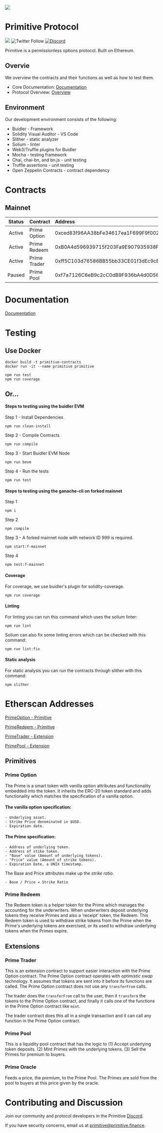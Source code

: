 ![](https://raw.githubusercontent.com/primitivefinance/primitive-frontend/develop/src/icons/primitivebannersvg.svg)

# Primitive Protocol

[![](https://img.shields.io/github/stars/primitivefinance/primitive-v1?style=social)](https://img.shields.io/github/stars/primitivefinance/primitive-contracts?style=social)
![Twitter Follow](https://img.shields.io/twitter/follow/primitivefi?style=social)
[![Discord](https://img.shields.io/discord/168831573876015105.svg?label=&logo=discord&logoColor=ffffff&color=7389D8&labelColor=6A7EC2)](https://discord.gg/rzRwJ4K)

Primitive is a permissionless options protocol. Built on Ethereum.

## Overvie

We overview the contracts and their functions as well as how to test them.

-   Core Documentation: [Documentation](https://docs.primitive.finance)
-   Protocol Overview: [Overview](https://docs.google.com/document/d/19neM6bFmTCBdxLygQbDDJubwcLcuMIx8x2Fs-llt9sQ/edit?usp=sharing)

## Environment

Our development environment consists of the following:

-   Buidler - Framework
-   Solidity Visual Auditor - VS Code
-   Slither - static analyzer
-   Solium - linter
-   Web3/Truffle plugins for Buidler
-   Mocha - testing framework
-   Chai, chai-bn, and bn.js - unit testing
-   Truffle assertions - unit testing
-   Open Zeppelin Contracts - contract dependency

# Contracts

## Mainnet

| Status | Contract     | Address                                    | Link                                                                                 |
| :----: | :----------- | :----------------------------------------- | :----------------------------------------------------------------------------------- |
| Active | Prime Option | 0xced83f96AA38bFe34617ea1F699F9f0022548f61 | [Etherscan](https://etherscan.io/address/0xced83f96aa38bfe34617ea1f699f9f0022548f61) |
| Active | Prime Redeem | 0xB0A4d596939715f203Fa9E907935938FEdEa715F | [Etherscan](https://etherscan.io/address/0xb0a4d596939715f203fa9e907935938fedea715f) |
| Active | Prime Trader | 0xff5C103d76586BB55bb33CE01f3dEc9cEe55617f | [Etherscan](https://etherscan.io/address/0xff5c103d76586bb55bb33ce01f3dec9cee55617f) |
| Paused | Prime Pool   | 0xf7a7126C6eB9c2cC0dB9F936bA4d0D5685662830 | [Etherscan](https://etherscan.io/address/0xf7a7126C6eB9c2cC0dB9F936bA4d0D5685662830) |

# Documentation

[Documentation](https://docs.primitive.finance)

# Testing

## Use Docker

```
docker build -t primitive-contracts
docker run -it --name primitive primitive

npm run test
npm run coverage
```

## Or...

#### Steps to testing using the buidler EVM

Step 1 - Install Dependencies

    npm run clean-install

Step 2 - Compile Contracts

    npm run compile

Step 3 - Start Buidler EVM Node

    npm run bevm

Step 4 - Run the tests

    npm run test

#### Steps to testing using the ganache-cli on forked mainnet

Step 1

    npm i

Step 2

    npm compile

Step 3 - A forked mainnet node with network ID 999 is required.

    npm start:f-mainnet

Step 4

    npm test:f-mainnet

#### Coverage

For coverage, we use buidler's plugin for solidity-coverage.

    npm run coverage

#### Linting

For linting you can run this command which uses the solium linter:

    npm run lint

Solium can also fix some linting errors which can be checked with this command:

    npm run lint:fix

#### Static analysis

For static analysis you can run the contracts through slither with this command:

    npm slither

# Etherscan Addresses

[PrimeOption - Primitive](https://etherscan.io/address/0xced83f96aa38bfe34617ea1f699f9f0022548f61)

[PrimeRedeem - Primitive](https://etherscan.io/address/0xb0a4d596939715f203fa9e907935938fedea715f)

[PrimeTrader - Extension](https://etherscan.io/address/0xff5c103d76586bb55bb33ce01f3dec9cee55617f)

[PrimePool - Extension](https://etherscan.io/address/0xf7a7126C6eB9c2cC0dB9F936bA4d0D5685662830)

## Primitives

### Prime Option

The Prime is a smart token with vanilla option attributes and functionality embedded into the token. It inherits the ERC-20 token standard and adds functionality which matches the specification of a vanilla option.

#### The vanilla option specification:

    - Underlying asset.
    - Strike Price denominated in $USD.
    - Expiration date.

#### The Prime specification:

    - Address of underlying token.
    - Address of stike token.
    - "Base" value (Amount of underlying tokens).
    - "Price" value (Amount of strike tokens).
    - Expiration Date, a UNIX timestamp.

The Base and Price attributes make up the _strike ratio_.

    - Base / Price = Strike Ratio

### Prime Redeem

The Redeem token is a helper token for the Prime which manages the accounting for the underwriters. When underwriters deposit underlying tokens they receive Primes and also a 'receipt' token, the Redeem. This Redeem token is used to withdraw strike tokens from the Prime when the Prime's underlying tokens are exercised, or its used to withdraw underlying tokens when the Primes expire.

## Extensions

### Prime Trader

This is an extension contract to support easier interaction with the Prime Option contract. The Prime
Option contract operates with _optimistic swap_ technology. It assumes that tokens are sent into it
before its functions are called. The Prime Option contract does not use any `transferFrom` calls.

The trader does the `transferFrom` call to the user, then it `transfer`s the tokens to the Prime Option contract, and finally it calls one of the functions in the Prime Option contract like `mint`.

The trader contract does this all in a single transaction and it can call any function in the Prime Option contract.

### Prime Pool

This is a liquidity pool contract that has the logic to (1) Accept underlying token deposits. (2) Mint Primes with the underlying tokens. (3) Sell the Primes for premium to buyers.

### Prime Oracle

Feeds a price, the _premium_, to the Prime Pool. The Primes are sold from the pool to buyers at this price given by the oracle.

# Contributing and Discussion

Join our community and protocol developers in the Primitive [Discord](https://discord.gg/rzRwJ4K).

If you have security concerns, email us at [primitive@primitive.finance](mailto:primitive@primitive.finance).
